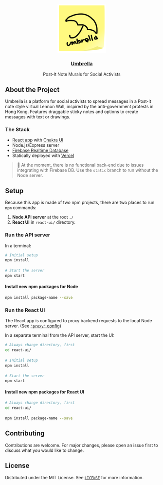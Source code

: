 <p align="center">
  <a href="https://useumbrella.now.sh/">
    <img src="react-ui/public/logo2.png" alt="Umbrella Logo" width="160" height="160">
  </a>

  <h3 align="center"><a href="https://useumbrella.now.sh/">Umbrella</a></h2>

  <p align="center">
    Post-It Note Murals for Social Activists
  </p>
</p>

## About the Project
Umbrella is a platform for social activists to spread messages in a Post-It note style virtual Lennon Wall, inspired by the anti-government protests in Hong Kong. Features draggable sticky notes and options to create messages with text or drawings.

### The Stack
- [React app](https://github.com/facebook/react) with [Chakra UI](https://github.com/chakra-ui/chakra-ui)
- Node.js/Express server
- [Firebase Realtime Database](https://firebase.google.com/docs/database)
- Statically deployed with [Vercel](https://vercel.com/)

> 🚨 At the moment, there is no functional back-end due to issues integrating with Firebase DB. Use the `static` branch to run without the Node server.
## Setup

Because this app is made of two npm projects, there are two places to run `npm` commands:

1. **Node API server** at the root `./`
1. **React UI** in `react-ui/` directory.

### Run the API server

In a terminal:

```bash
# Initial setup
npm install

# Start the server
npm start
```

#### Install new npm packages for Node

```bash
npm install package-name --save
```


### Run the React UI

The React app is configured to proxy backend requests to the local Node server. (See [`"proxy"` config](react-ui/package.json))

In a separate terminal from the API server, start the UI:

```bash
# Always change directory, first
cd react-ui/

# Initial setup
npm install

# Start the server
npm start
```

#### Install new npm packages for React UI

```bash
# Always change directory, first
cd react-ui/

npm install package-name --save
```

## Contributing
Contributions are welcome. For major changes, please open an issue first to discuss what you would like to change.

## License
Distributed under the MIT License. See [`LICENSE`](/LICENSE) for more information.
